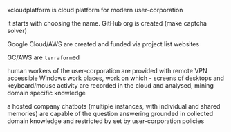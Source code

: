 xcloudplatform is cloud platform for modern user-corporation

it starts with choosing the name. GitHub org is created (make captcha solver)

Google Cloud/AWS are created and funded via project list websites

GC/AWS are `terraform`ed

human workers of the user-corporation are provided with remote VPN accessible Windows work places, work on which - screens of desktops and keyboard/mouse activity are recorded in the cloud and analysed, mining domain specific knowledge

a hosted company chatbots (multiple instances, with individual and shared memories) are capable of the question answering grounded in collected domain knowledge and restricted by set by user-corporation policies

